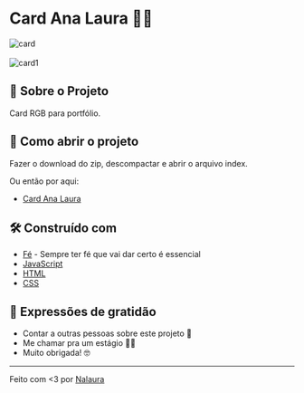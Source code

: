 # Card Ana Laura 👩‍💻

![card](https://user-images.githubusercontent.com/80932554/145916659-b743d615-a1d3-4378-96ce-4f2ee8d41865.jpg)  <br/> <br/>
![card1](https://user-images.githubusercontent.com/80932554/145916713-79908891-730c-4c35-b4dc-c077b71a8a3a.jpg)

## 🚀 Sobre o Projeto

Card RGB para portfólio.


## 🔧 Como abrir o projeto

Fazer o download do zip, descompactar e abrir o arquivo index. <br/>

Ou então por aqui: 

* [Card Ana Laura](https://alofrrr.github.io/Card-AnaLaura-RGB/)

## 🛠️ Construído com

* [Fé](https://www.youtube.com/watch?v=xV7ZzeBR3oc) - Sempre ter fé que vai dar certo é essencial
* [JavaScript](https://devdocs.io/javascript/) 
* [HTML](https://devdocs.io/html/) 
* [CSS](https://devdocs.io/css/) 


## 🎁 Expressões de gratidão

* Contar a outras pessoas sobre este projeto 📢
* Me chamar pra um estágio 👩‍💻
* Muito obrigada! 🤓

---
Feito com <3 por [Nalaura](https://www.linkedin.com/in/ana-laura-oliveira-ferreira-a70b69174/)
